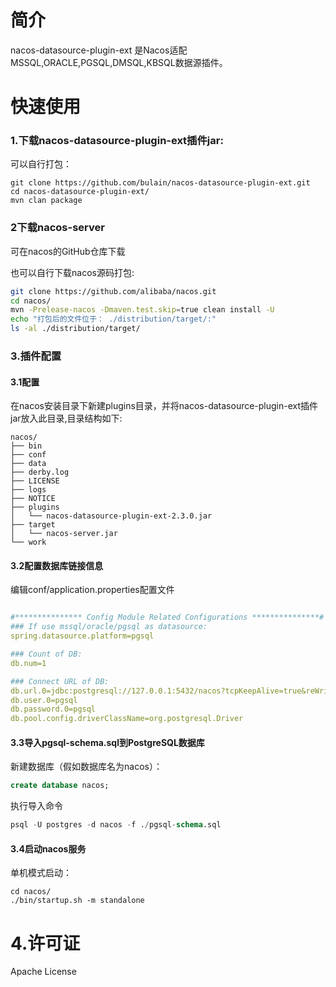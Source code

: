 # 简介

nacos-datasource-plugin-ext 是Nacos适配MSSQL,ORACLE,PGSQL,DMSQL,KBSQL数据源插件。

# 快速使用

### 1.下载nacos-datasource-plugin-ext插件jar:

可以自行打包：

```
git clone https://github.com/bulain/nacos-datasource-plugin-ext.git
cd nacos-datasource-plugin-ext/
mvn clan package
```

### 2下载nacos-server

可在nacos的GitHub仓库下载

也可以自行下载nacos源码打包:

```sh
git clone https://github.com/alibaba/nacos.git
cd nacos/
mvn -Prelease-nacos -Dmaven.test.skip=true clean install -U 
echo "打包后的文件位于： ./distribution/target/:"
ls -al ./distribution/target/
```

### 3.插件配置

#### 3.1配置

在nacos安装目录下新建plugins目录，并将nacos-datasource-plugin-ext插件jar放入此目录,目录结构如下:

```
nacos/
├── bin
├── conf
├── data
├── derby.log
├── LICENSE
├── logs
├── NOTICE
├── plugins
│   └── nacos-datasource-plugin-ext-2.3.0.jar
├── target
│   └── nacos-server.jar
└── work
```

#### 3.2配置数据库链接信息

编辑conf/application.properties配置文件

```yml

#*************** Config Module Related Configurations ***************#
### If use mssql/oracle/pgsql as datasource:
spring.datasource.platform=pgsql

### Count of DB:
db.num=1

### Connect URL of DB:
db.url.0=jdbc:postgresql://127.0.0.1:5432/nacos?tcpKeepAlive=true&reWriteBatchedInserts=true&ApplicationName=nacos
db.user.0=pgsql
db.password.0=pgsql
db.pool.config.driverClassName=org.postgresql.Driver

```

#### 3.3导入pgsql-schema.sql到PostgreSQL数据库

新建数据库（假如数据库名为nacos）：

```sql
create database nacos;
```

执行导入命令

```sql
psql -U postgres -d nacos -f ./pgsql-schema.sql
```

#### 3.4启动nacos服务

单机模式启动：

```
cd nacos/
./bin/startup.sh -m standalone
```

# 4.许可证
Apache License 